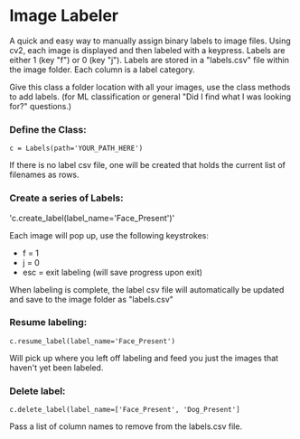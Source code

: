 # Image Labeler

A quick and easy way to manually assign binary labels to image files. Using cv2, each image is displayed and then labeled with a keypress. Labels are either 1 (key "f") or 0 (key "j"). Labels are stored in a "labels.csv" file within the image folder. Each column is a label category. 

Give this class a folder location with all your images, use the class methods to add labels.  (for ML classification or general "Did I find what I was looking for?" questions.)

### Define the Class:

`c = Labels(path='YOUR_PATH_HERE')`

If there is no label csv file, one will be created that holds the current list of filenames as rows.

### Create a series of Labels:

'c.create_label(label_name='Face_Present')'

Each image will pop up, use the following keystrokes:
* f = 1
* j = 0
* esc = exit labeling (will save progress upon exit)

When labeling is complete, the label csv file will automatically be updated and save to the image folder as "labels.csv"

### Resume labeling:

`c.resume_label(label_name='Face_Present')`

Will pick up where you left off labeling and feed you just the images that haven't yet been labeled.

### Delete label:

`c.delete_label(label_name=['Face_Present', 'Dog_Present']`

Pass a list of column names to remove from the labels.csv file.
